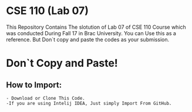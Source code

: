 # CSE 110 (Lab 07)


This Repository Contains The slotution of Lab 07 of CSE 110 Course which was conducted During Fall 17 in Brac University.
You can Use this as a reference. But Don`t copy and paste the codes as your submission.

# Don`t Copy and Paste!


## How to Import:

    - Download or Clone This Code.
    -If you are using Intelij IDEA, Just simply Import From GitHub.


